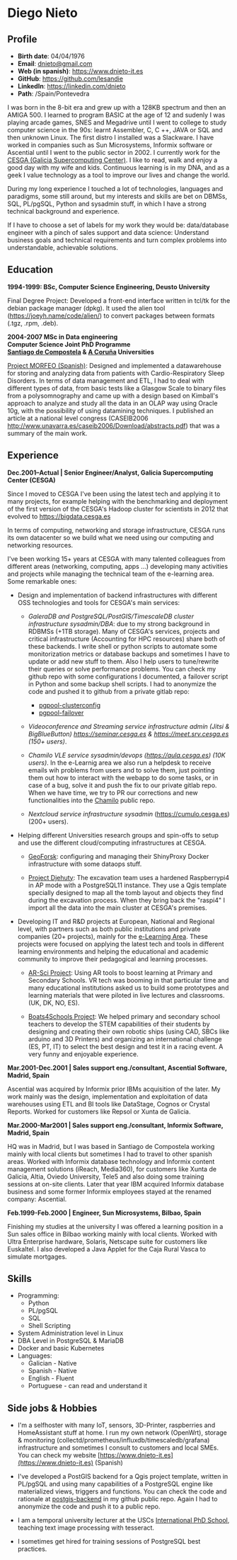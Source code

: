 
# Diego Nieto

## Profile

* **Birth date**: 04/04/1976
* **Email**: dnieto@gmail.com
* **Web (in spanish)**: https://www.dnieto-it.es
* **GitHub**: https://github.com/lesandie
* **LinkedIn**: https://linkedin.com/dnieto
* **Path**: /Spain/Pontevedra

[//]: # (Para insertar una imagen <img src="cv.jpg" alt="cv" width="200"/><br>) 

I was born in the 8-bit era and grew up with a 128KB spectrum and then an AMIGA 500. I learned to program BASIC at the age of 12 and sudenly I was playing arcade games, SNES and Megadrive until I went to college to study computer science in the 90s: learnt Assembler, C, C ++, JAVA or SQL and then unknown Linux. The first distro I installed was a Slackware.
I have worked in companies such as Sun Microsystems, Informix software or Ascential until I went to the public sector in 2002. I currently work for the [CESGA (Galicia Supercomputing Center)](https://www.cesga.es).
I like to read, walk and enjoy a good day with my wife and kids. Continuous learning is in my DNA, and as a geek I value technology as a tool to improve our lives and change the world.

During my long experience I touched a lot of technologies, languages and paradigms, some still around, but my interests and skills are bet on DBMSs, SQL, PL/pgSQL, Python and sysadmin stuff, in which I have a strong technical background and experience. 

If I have to choose a set of labels for my work they would be: data/database engineer with a pinch of sales support and data science: Understand business goals and technical requirements and turn complex problems into understandable, achievable solutions.


## Education

**1994-1999: BSc, Computer Science Engineering, Deusto University** <br>

Final Degree Project: Developed a front-end interface written in tcl/tk for the debian package manager (dpkg). It used the alien tool (https://joeyh.name/code/alien/) to convert packages between formats (.tgz, .rpm, .deb). 

**2004-2007 MSc in Data engineering** <br>
**Computer Science Joint PhD Programme**<br>
**[Santiago de Compostela](https://usc.es) & [A Coruña](https://www.udc.es) Universities**<br>

[Project MORFEO (Spanish)](https://github.com/lesandie/md-cv/blob/main/almacen.pdf): Designed and implemented a datawarehouse for storing and analyzing data from patients with Cardio-Respiratory Sleep Disorders. In terms of data management and ETL, I had to deal with different types of data, from basic tests like a Glasgow Scale to binary files from a polysomnography and came up with a design based on Kimball's approach to analyze and study all the data in an OLAP way using Oracle 10g, with the possibility of using datamining techniques. I published an article at a national level congress (CASEIB2006 http://www.unavarra.es/caseib2006/Download/abstracts.pdf) that was a summary of the main work.

## Experience

**Dec.2001–Actual | Senior Engineer/Analyst, Galicia Supercomputing Center (CESGA)**

Since I moved to CESGA I've been using the latest tech and applying it to many projects, for example helping with the benchmarking and deployment of the first version of the CESGA's Hadoop cluster for scientists in 2012 that evolved to https://bigdata.cesga.es

In terms of computing, networking and storage infrastructure, CESGA runs its own datacenter so we build what we need using our computing and networking resources.

I've been working 15+ years at CESGA with many talented colleagues from different areas (networking, computing, apps ...) developing many activities and projects while managing the technical team of the e-learning area. Some remarkable ones:

* Design and implementation of backend infrastructures with different OSS technologies and tools for CESGA's main services: 

  * *GaleraDB and PostgreSQL/PostGIS/TimescaleDB cluster infrastructure sysadmin/DBA*: due to my strong background in RDBMSs (+1TB storage). Many of CESGA's services, projects and critical infrastructure (Accounting for HPC resources) share both of these backends. 
  I write shell or python scripts to automate some monitorization metrics or database backups and sometimes I have to update or add new stuff to them. Also I help users to tune/rewrite their queries or solve performance problems. You can check my github repo with some configurations I documented, a failover script in Python and some backup shell scripts. I had to anonymize the code and pushed it to github from a private gitlab repo:

    * [pgpool-clusterconfig](https://github.com/lesandie/pgpool-clusterconfig)
    * [pgpool-failover](https://github.com/lesandie/pgpool-failover)

  * *Videoconference and Streaming service infrastructure admin (Jitsi & BigBlueButton) https://seminar.cesga.es & https://meet.srv.cesga.es (150+ users)*.

  * *Chamilo VLE service sysadmin/devops (https://aula.cesga.es) (10K users)*. In the e-Learnig area we also run a helpdesk to receive emails wih problems from users and to solve them, just pointing them out how to interact with the webapp to do some tasks, or in case of a bug, solve it and push the fix to our private gitlab repo. When we have time, we try to PR our corrections and new functionalities into the [Chamilo](https://github.com/chamilo/chamilo-lms) public repo.

  * *Nextcloud service infrastructure sysadmin* (https://cumulo.cesga.es) (200+ users).

* Helping different Universities research groups and spin-offs to setup and use the different cloud/computing infrastructures at CESGA.
  
  * [GeoForsk](http://www.geoforsk.com): configuring and managing their ShinyProxy Docker infrastructure with some dataops stuff.
  
  * [Project Djehuty](http://www.excavacionegipto.com/): The excavation team uses a hardened Raspberrypi4 in AP mode with a PostgreSQL11 instance. They use a Qgis template specially designed to map all the tomb layout and objects they find during the excavation process. When they bring back the "raspi4" I import all the data into the main cluster at CESGA's premises.

* Developing IT and R&D projects at European, National and Regional level, with partners such as both public institutions and private companies (20+ projects), mainly for the [e-Learning Area](https://e-learning.cesga.es). These projects were focused on applying the latest tech and tools in different learning environments and helping the educational and academic community to improve their pedagogical and learning processes.

  * [AR-Sci Project](https://ar-sci.cesga.es): Using AR tools to boost learning at Primary and Secondary Schools. VR tech was booming in that particular time and many educational institutions asked us to build some prototypes and learning materials that were piloted in live lectures and classrooms. (UK, DK, NO, ES). 

  * [Boats4Schools Project](http://boats4schools.eu/index.php/home-page-2/): We helped primary and secondary school teachers to develop the STEM capabilities of their students by designing and creating their own robotic ships (using CAD, SBCs like arduino and 3D Printers) and organizing an international challenge (ES, PT, IT) to select the best design and test it in a racing event. A very funny and enjoyable experience.

**Mar.2001-Dec.2001 | Sales support eng./consultant, Ascential Software, Madrid, Spain**

Ascential was acquired by Informix prior IBMs acquisition of the later.
My work mainly was the design, implementation and exploitation of data warehouses using ETL and BI tools like DataStage, Cognos or Crystal Reports. Worked for customers like Repsol or Xunta de Galicia.

**Mar.2000-Mar2001 | Sales support eng./consultant, Informix Software, Madrid, Spain**

HQ was in Madrid, but I was based in Santiago de Compostela working mainly with local clients but sometimes I had to travel to other spanish areas. 
Worked with Informix database technology and Informix content management solutions (iReach, Media360), for customers like Xunta de Galicia, Altia, Oviedo University, Tele5 and also doing some training sessions at on-site clients. Later that year IBM acquired Informix database business and some former Informix employees stayed at the renamed company: Ascential.

**Feb.1999-Feb.2000 | Engineer, Sun Microsystems, Bilbao, Spain**

Finishing my studies at the university I was offered a learning position in a Sun sales office in Bilbao working mainly with local clients.
Worked with Ultra Enterprise hardware, Solaris, Netscape suite for customers like Euskaltel. I also developed a Java Applet for the Caja Rural Vasca to simulate mortgages.

## Skills

* Programming:
  * Python
  * PL/pgSQL
  * SQL
  * Shell Scripting
* System Administration level in Linux
* DBA Level in PostgreSQL & MariaDB
* Docker and basic Kubernetes
* Languages:
  * Galician - Native
  * Spanish - Native
  * English - Fluent
  * Portuguese - can read and understand it

## Side jobs & Hobbies

* I'm a selfhoster with many IoT, sensors, 3D-Printer, raspberries and HomeAssistant stuff at home. I run my own network (OpenWrt), storage & monitoring (collectd/prometheus/influxdb/timescaledb/grafana) infrastructure and sometimes I consult to customers and local SMEs. You can check my website [https://www.dnieto-it.es](https://www.dnieto-it.es) (Spanish)

* I've developed a PostGIS backend for a Qgis project template, written in PL/pgSQL and using many capabilities of a PostgreSQL engine like materialized views, triggers and functions. You can check the code and rationale at [postgis-backend](https://github.com/lesandie/postgis-backend) in my github public repo. Again I had to anonymize the code and push it to a public repo.

* I am a temporal university lecturer at the USCs [International PhD School](https://www.usc.gal/en/center/international-phd-school-university-santiago-compostela-edius), teaching text image processing with tesseract.

* I sometimes get hired for training sessions of PostgreSQL best practices.
